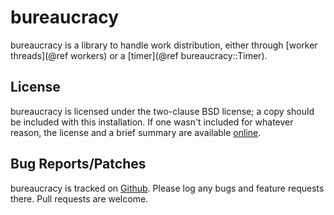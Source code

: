 # bureaucracy
bureaucracy is a library to handle work distribution, either through
[worker threads](@ref workers) or a [timer](@ref bureaucracy::Timer).

## License
bureaucracy is licensed under the two-clause BSD license; a copy should be
included with this installation.  If one wasn't included for whatever reason,
the license and a brief summary are available [online][license].

## Bug Reports/Patches
bureaucracy is tracked on [Github][homepage].  Please log any bugs and feature
requests there.  Pull requests are welcome.

[homepage]: https://github.com/snewell/bureaucracy "bureaucracy on Github"
[license]: https://choosealicense.com/licenses/bsd-2-clause/ "BSD Two-Clause License"
